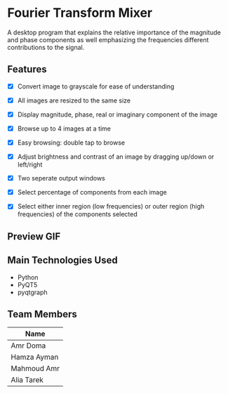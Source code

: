 # Fourier Transform Mixer

A desktop program that explains the relative importance of the magnitude and phase components as well emphasizing the frequencies different contributions to the signal.

## Features

- [x] Convert image to grayscale for ease of understanding
- [x] All images are resized to the same size
- [x] Display magnitude, phase, real or imaginary component of the image
- [x] Browse up to 4 images at a time
- [x] Easy browsing: double tap to browse
- [x] Adjust brightness and contrast of an image by dragging up/down or left/right
- [x] Two seperate output windows
- [x] Select percentage of components from each image
- [x] Select either inner region (low frequencies) or outer region (high frequencies) of the components selected


## Preview GIF


## Main Technologies Used

- Python
- PyQT5
- pyqtgraph

## Team Members

| Name |
| --- |
| Amr Doma |
| Hamza Ayman |
| Mahmoud Amr |
| Alia Tarek|
